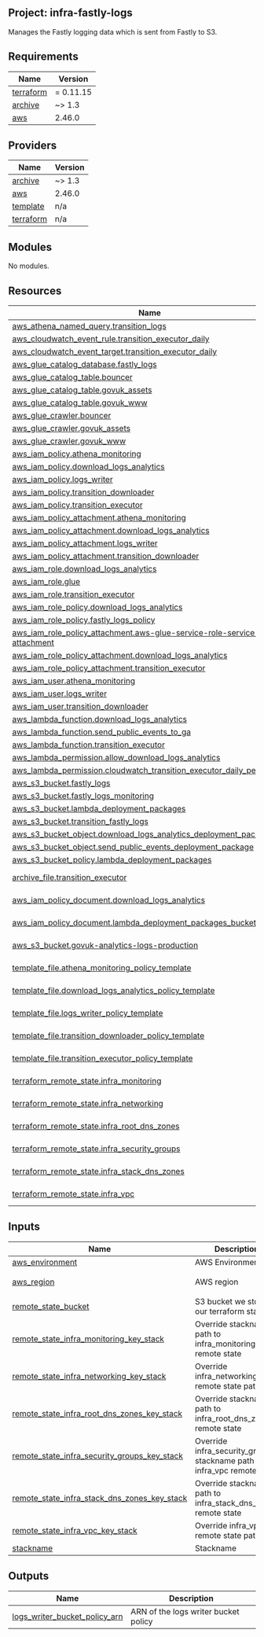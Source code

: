 ## Project: infra-fastly-logs

Manages the Fastly logging data which is sent from Fastly to S3.

## Requirements

| Name | Version |
|------|---------|
| <a name="requirement_terraform"></a> [terraform](#requirement\_terraform) | = 0.11.15 |
| <a name="requirement_archive"></a> [archive](#requirement\_archive) | ~> 1.3 |
| <a name="requirement_aws"></a> [aws](#requirement\_aws) | 2.46.0 |

## Providers

| Name | Version |
|------|---------|
| <a name="provider_archive"></a> [archive](#provider\_archive) | ~> 1.3 |
| <a name="provider_aws"></a> [aws](#provider\_aws) | 2.46.0 |
| <a name="provider_template"></a> [template](#provider\_template) | n/a |
| <a name="provider_terraform"></a> [terraform](#provider\_terraform) | n/a |

## Modules

No modules.

## Resources

| Name | Type |
|------|------|
| [aws_athena_named_query.transition_logs](https://registry.terraform.io/providers/hashicorp/aws/2.46.0/docs/resources/athena_named_query) | resource |
| [aws_cloudwatch_event_rule.transition_executor_daily](https://registry.terraform.io/providers/hashicorp/aws/2.46.0/docs/resources/cloudwatch_event_rule) | resource |
| [aws_cloudwatch_event_target.transition_executor_daily](https://registry.terraform.io/providers/hashicorp/aws/2.46.0/docs/resources/cloudwatch_event_target) | resource |
| [aws_glue_catalog_database.fastly_logs](https://registry.terraform.io/providers/hashicorp/aws/2.46.0/docs/resources/glue_catalog_database) | resource |
| [aws_glue_catalog_table.bouncer](https://registry.terraform.io/providers/hashicorp/aws/2.46.0/docs/resources/glue_catalog_table) | resource |
| [aws_glue_catalog_table.govuk_assets](https://registry.terraform.io/providers/hashicorp/aws/2.46.0/docs/resources/glue_catalog_table) | resource |
| [aws_glue_catalog_table.govuk_www](https://registry.terraform.io/providers/hashicorp/aws/2.46.0/docs/resources/glue_catalog_table) | resource |
| [aws_glue_crawler.bouncer](https://registry.terraform.io/providers/hashicorp/aws/2.46.0/docs/resources/glue_crawler) | resource |
| [aws_glue_crawler.govuk_assets](https://registry.terraform.io/providers/hashicorp/aws/2.46.0/docs/resources/glue_crawler) | resource |
| [aws_glue_crawler.govuk_www](https://registry.terraform.io/providers/hashicorp/aws/2.46.0/docs/resources/glue_crawler) | resource |
| [aws_iam_policy.athena_monitoring](https://registry.terraform.io/providers/hashicorp/aws/2.46.0/docs/resources/iam_policy) | resource |
| [aws_iam_policy.download_logs_analytics](https://registry.terraform.io/providers/hashicorp/aws/2.46.0/docs/resources/iam_policy) | resource |
| [aws_iam_policy.logs_writer](https://registry.terraform.io/providers/hashicorp/aws/2.46.0/docs/resources/iam_policy) | resource |
| [aws_iam_policy.transition_downloader](https://registry.terraform.io/providers/hashicorp/aws/2.46.0/docs/resources/iam_policy) | resource |
| [aws_iam_policy.transition_executor](https://registry.terraform.io/providers/hashicorp/aws/2.46.0/docs/resources/iam_policy) | resource |
| [aws_iam_policy_attachment.athena_monitoring](https://registry.terraform.io/providers/hashicorp/aws/2.46.0/docs/resources/iam_policy_attachment) | resource |
| [aws_iam_policy_attachment.download_logs_analytics](https://registry.terraform.io/providers/hashicorp/aws/2.46.0/docs/resources/iam_policy_attachment) | resource |
| [aws_iam_policy_attachment.logs_writer](https://registry.terraform.io/providers/hashicorp/aws/2.46.0/docs/resources/iam_policy_attachment) | resource |
| [aws_iam_policy_attachment.transition_downloader](https://registry.terraform.io/providers/hashicorp/aws/2.46.0/docs/resources/iam_policy_attachment) | resource |
| [aws_iam_role.download_logs_analytics](https://registry.terraform.io/providers/hashicorp/aws/2.46.0/docs/resources/iam_role) | resource |
| [aws_iam_role.glue](https://registry.terraform.io/providers/hashicorp/aws/2.46.0/docs/resources/iam_role) | resource |
| [aws_iam_role.transition_executor](https://registry.terraform.io/providers/hashicorp/aws/2.46.0/docs/resources/iam_role) | resource |
| [aws_iam_role_policy.download_logs_analytics](https://registry.terraform.io/providers/hashicorp/aws/2.46.0/docs/resources/iam_role_policy) | resource |
| [aws_iam_role_policy.fastly_logs_policy](https://registry.terraform.io/providers/hashicorp/aws/2.46.0/docs/resources/iam_role_policy) | resource |
| [aws_iam_role_policy_attachment.aws-glue-service-role-service-attachment](https://registry.terraform.io/providers/hashicorp/aws/2.46.0/docs/resources/iam_role_policy_attachment) | resource |
| [aws_iam_role_policy_attachment.download_logs_analytics](https://registry.terraform.io/providers/hashicorp/aws/2.46.0/docs/resources/iam_role_policy_attachment) | resource |
| [aws_iam_role_policy_attachment.transition_executor](https://registry.terraform.io/providers/hashicorp/aws/2.46.0/docs/resources/iam_role_policy_attachment) | resource |
| [aws_iam_user.athena_monitoring](https://registry.terraform.io/providers/hashicorp/aws/2.46.0/docs/resources/iam_user) | resource |
| [aws_iam_user.logs_writer](https://registry.terraform.io/providers/hashicorp/aws/2.46.0/docs/resources/iam_user) | resource |
| [aws_iam_user.transition_downloader](https://registry.terraform.io/providers/hashicorp/aws/2.46.0/docs/resources/iam_user) | resource |
| [aws_lambda_function.download_logs_analytics](https://registry.terraform.io/providers/hashicorp/aws/2.46.0/docs/resources/lambda_function) | resource |
| [aws_lambda_function.send_public_events_to_ga](https://registry.terraform.io/providers/hashicorp/aws/2.46.0/docs/resources/lambda_function) | resource |
| [aws_lambda_function.transition_executor](https://registry.terraform.io/providers/hashicorp/aws/2.46.0/docs/resources/lambda_function) | resource |
| [aws_lambda_permission.allow_download_logs_analytics](https://registry.terraform.io/providers/hashicorp/aws/2.46.0/docs/resources/lambda_permission) | resource |
| [aws_lambda_permission.cloudwatch_transition_executor_daily_permission](https://registry.terraform.io/providers/hashicorp/aws/2.46.0/docs/resources/lambda_permission) | resource |
| [aws_s3_bucket.fastly_logs](https://registry.terraform.io/providers/hashicorp/aws/2.46.0/docs/resources/s3_bucket) | resource |
| [aws_s3_bucket.fastly_logs_monitoring](https://registry.terraform.io/providers/hashicorp/aws/2.46.0/docs/resources/s3_bucket) | resource |
| [aws_s3_bucket.lambda_deployment_packages](https://registry.terraform.io/providers/hashicorp/aws/2.46.0/docs/resources/s3_bucket) | resource |
| [aws_s3_bucket.transition_fastly_logs](https://registry.terraform.io/providers/hashicorp/aws/2.46.0/docs/resources/s3_bucket) | resource |
| [aws_s3_bucket_object.download_logs_analytics_deployment_package](https://registry.terraform.io/providers/hashicorp/aws/2.46.0/docs/resources/s3_bucket_object) | resource |
| [aws_s3_bucket_object.send_public_events_deployment_package](https://registry.terraform.io/providers/hashicorp/aws/2.46.0/docs/resources/s3_bucket_object) | resource |
| [aws_s3_bucket_policy.lambda_deployment_packages](https://registry.terraform.io/providers/hashicorp/aws/2.46.0/docs/resources/s3_bucket_policy) | resource |
| [archive_file.transition_executor](https://registry.terraform.io/providers/hashicorp/archive/latest/docs/data-sources/file) | data source |
| [aws_iam_policy_document.download_logs_analytics](https://registry.terraform.io/providers/hashicorp/aws/2.46.0/docs/data-sources/iam_policy_document) | data source |
| [aws_iam_policy_document.lambda_deployment_packages_bucket_access](https://registry.terraform.io/providers/hashicorp/aws/2.46.0/docs/data-sources/iam_policy_document) | data source |
| [aws_s3_bucket.govuk-analytics-logs-production](https://registry.terraform.io/providers/hashicorp/aws/2.46.0/docs/data-sources/s3_bucket) | data source |
| [template_file.athena_monitoring_policy_template](https://registry.terraform.io/providers/hashicorp/template/latest/docs/data-sources/file) | data source |
| [template_file.download_logs_analytics_policy_template](https://registry.terraform.io/providers/hashicorp/template/latest/docs/data-sources/file) | data source |
| [template_file.logs_writer_policy_template](https://registry.terraform.io/providers/hashicorp/template/latest/docs/data-sources/file) | data source |
| [template_file.transition_downloader_policy_template](https://registry.terraform.io/providers/hashicorp/template/latest/docs/data-sources/file) | data source |
| [template_file.transition_executor_policy_template](https://registry.terraform.io/providers/hashicorp/template/latest/docs/data-sources/file) | data source |
| [terraform_remote_state.infra_monitoring](https://registry.terraform.io/providers/hashicorp/terraform/latest/docs/data-sources/remote_state) | data source |
| [terraform_remote_state.infra_networking](https://registry.terraform.io/providers/hashicorp/terraform/latest/docs/data-sources/remote_state) | data source |
| [terraform_remote_state.infra_root_dns_zones](https://registry.terraform.io/providers/hashicorp/terraform/latest/docs/data-sources/remote_state) | data source |
| [terraform_remote_state.infra_security_groups](https://registry.terraform.io/providers/hashicorp/terraform/latest/docs/data-sources/remote_state) | data source |
| [terraform_remote_state.infra_stack_dns_zones](https://registry.terraform.io/providers/hashicorp/terraform/latest/docs/data-sources/remote_state) | data source |
| [terraform_remote_state.infra_vpc](https://registry.terraform.io/providers/hashicorp/terraform/latest/docs/data-sources/remote_state) | data source |

## Inputs

| Name | Description | Type | Default | Required |
|------|-------------|------|---------|:--------:|
| <a name="input_aws_environment"></a> [aws\_environment](#input\_aws\_environment) | AWS Environment | `string` | n/a | yes |
| <a name="input_aws_region"></a> [aws\_region](#input\_aws\_region) | AWS region | `string` | `"eu-west-1"` | no |
| <a name="input_remote_state_bucket"></a> [remote\_state\_bucket](#input\_remote\_state\_bucket) | S3 bucket we store our terraform state in | `string` | n/a | yes |
| <a name="input_remote_state_infra_monitoring_key_stack"></a> [remote\_state\_infra\_monitoring\_key\_stack](#input\_remote\_state\_infra\_monitoring\_key\_stack) | Override stackname path to infra\_monitoring remote state | `string` | `""` | no |
| <a name="input_remote_state_infra_networking_key_stack"></a> [remote\_state\_infra\_networking\_key\_stack](#input\_remote\_state\_infra\_networking\_key\_stack) | Override infra\_networking remote state path | `string` | `""` | no |
| <a name="input_remote_state_infra_root_dns_zones_key_stack"></a> [remote\_state\_infra\_root\_dns\_zones\_key\_stack](#input\_remote\_state\_infra\_root\_dns\_zones\_key\_stack) | Override stackname path to infra\_root\_dns\_zones remote state | `string` | `""` | no |
| <a name="input_remote_state_infra_security_groups_key_stack"></a> [remote\_state\_infra\_security\_groups\_key\_stack](#input\_remote\_state\_infra\_security\_groups\_key\_stack) | Override infra\_security\_groups stackname path to infra\_vpc remote state | `string` | `""` | no |
| <a name="input_remote_state_infra_stack_dns_zones_key_stack"></a> [remote\_state\_infra\_stack\_dns\_zones\_key\_stack](#input\_remote\_state\_infra\_stack\_dns\_zones\_key\_stack) | Override stackname path to infra\_stack\_dns\_zones remote state | `string` | `""` | no |
| <a name="input_remote_state_infra_vpc_key_stack"></a> [remote\_state\_infra\_vpc\_key\_stack](#input\_remote\_state\_infra\_vpc\_key\_stack) | Override infra\_vpc remote state path | `string` | `""` | no |
| <a name="input_stackname"></a> [stackname](#input\_stackname) | Stackname | `string` | n/a | yes |

## Outputs

| Name | Description |
|------|-------------|
| <a name="output_logs_writer_bucket_policy_arn"></a> [logs\_writer\_bucket\_policy\_arn](#output\_logs\_writer\_bucket\_policy\_arn) | ARN of the logs writer bucket policy |
